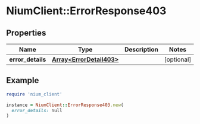# NiumClient::ErrorResponse403

## Properties

| Name | Type | Description | Notes |
| ---- | ---- | ----------- | ----- |
| **error_details** | [**Array&lt;ErrorDetail403&gt;**](ErrorDetail403.md) |  | [optional] |

## Example

```ruby
require 'nium_client'

instance = NiumClient::ErrorResponse403.new(
  error_details: null
)
```

